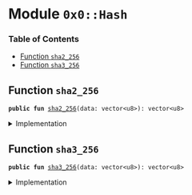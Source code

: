 
<a name="0x0_Hash"></a>

# Module `0x0::Hash`

### Table of Contents

-  [Function `sha2_256`](#0x0_Hash_sha2_256)
-  [Function `sha3_256`](#0x0_Hash_sha3_256)



<a name="0x0_Hash_sha2_256"></a>

## Function `sha2_256`



<pre><code><b>public</b> <b>fun</b> <a href="#0x0_Hash_sha2_256">sha2_256</a>(data: vector&lt;u8&gt;): vector&lt;u8&gt;
</code></pre>



<details>
<summary>Implementation</summary>


<pre><code><b>native</b> <b>public</b> <b>fun</b> <a href="#0x0_Hash_sha2_256">sha2_256</a>(data: vector&lt;u8&gt;): vector&lt;u8&gt;;
</code></pre>



</details>

<a name="0x0_Hash_sha3_256"></a>

## Function `sha3_256`



<pre><code><b>public</b> <b>fun</b> <a href="#0x0_Hash_sha3_256">sha3_256</a>(data: vector&lt;u8&gt;): vector&lt;u8&gt;
</code></pre>



<details>
<summary>Implementation</summary>


<pre><code><b>native</b> <b>public</b> <b>fun</b> <a href="#0x0_Hash_sha3_256">sha3_256</a>(data: vector&lt;u8&gt;): vector&lt;u8&gt;;
</code></pre>



</details>
